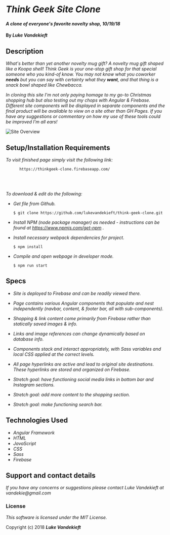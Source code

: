 # _Think Geek Site Clone_

#### _A clone of everyone's favorite novelty shop, 10/19/18_

#### By _**Luke Vandekieft**_

## Description

_What's better than yet another novelty mug gift? A novelty mug gift shaped like a Koopa shell! Think Geek is your one-stop gift shop for that special someone who you kind-of know. You may not know what you coworker **needs** but you can say with certainty what they **want**, and that thing is a snack bowl shaped like Chewbacca._

_In cloning this site I'm not only paying homage to my go-to Christmas shopping hub but also testing out my chops with Angular & Firebase. Different site components will be displayed in separate components and the final product will be available to view on a site other than GH Pages. If you have any suggestions or commentary on how my use of these tools could be improved I'm all ears!_

![Site Overview](src/assets/images/siterun.gif)

## Setup/Installation Requirements

_To visit finished page simply visit the following link:_

          https://thinkgeek-clone.firebaseapp.com/
<br>
<br>

_To download & edit do the following:_

* _Get file from Github._

      $ git clone https://github.com/lukevandekieft/think-geek-clone.git
      
* _Install NPM (node package manager) as needed - instructions can be found at https://www.npmjs.com/get-npm ._

* _Install necessary webpack dependencies for project._

      $ npm install
      
* _Compile and open webpage in developer mode._

      $ npm run start


## Specs

* _Site is deployed to Firebase and can be readily viewed there._

* _Page contains various Angular components that populate and nest independently (navbar, content, & footer bar, all with sub-components)._

* _Shopping & link content come primarily from Firebase rather than statically saved images & info._

* _Links and image references can change dynamically based on database info._

* _Components stack and interact appropriately, with Sass variables and local CSS applied at the correct levels._

* _All page hyperlinks are active and lead to original site destinations. These hyperlinks are stored and organized on Firebase._

* _Stretch goal: have functioning social media links in bottom bar and Instagram sections._

* _Stretch goal: add more content to the shopping section._

* _Stretch goal: make functioning search bar._

## Technologies Used

* _Angular Framework_
* _HTML_
* _JavaScript_
* _CSS_
* _Sass_
* _Firebase_

## Support and contact details

_If you have any concerns or suggestions please contact Luke Vandekieft at vandekie@gmail.com_

### License

*This software is licensed under the MIT License.*

Copyright (c) 2018 **_Luke Vandekieft_**
